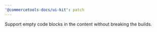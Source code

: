```yaml
---
'@commercetools-docs/ui-kit': patch
---
```


Support empty code blocks in the content without breaking the builds.
